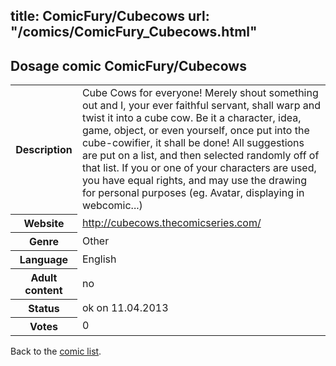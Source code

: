 title: ComicFury/Cubecows
url: "/comics/ComicFury_Cubecows.html"
---
Dosage comic ComicFury/Cubecows
-----------------------------------------

<table class="comicinfo">
<tr>
<th>Description</th><td>Cube Cows for everyone! Merely shout something out and I, your ever faithful servant, shall warp and twist it into a cube cow. Be it a character, idea, game, object, or even yourself, once put into the cube-cowifier, it shall be done! All suggestions are put on a list, and then selected randomly off of that list. If you or one of your characters are used, you have equal rights, and may use the drawing for personal purposes (eg. Avatar, displaying in webcomic...)</td>
</tr>
<tr>
<th>Website</th><td><a href="http://cubecows.thecomicseries.com/">http://cubecows.thecomicseries.com/</a></td>
</tr>
<tr>
<th>Genre</th><td>Other</td>
</tr>
<tr>
<th>Language</th><td>English</td>
</tr>
<tr>
<th>Adult content</th><td>no</td>
</tr>
<tr>
<th>Status</th><td>ok on 11.04.2013</td>
</tr>
<tr>
<th>Votes</th><td>0</div></td>
</tr>
</table>

Back to the [comic list](../comic-index.html).
